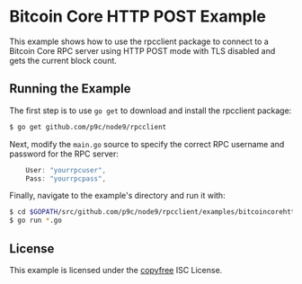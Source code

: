 # Bitcoin Core HTTP POST Example

This example shows how to use the rpcclient package to connect to a Bitcoin Core RPC server using HTTP POST mode with TLS disabled and gets the current block count.

## Running the Example

The first step is to use `go get` to download and install the rpcclient package:

```bash
$ go get github.com/p9c/node9/rpcclient
```

Next, modify the `main.go` source to specify the correct RPC username and password for the RPC server:

```Go
	User: "yourrpcuser",
	Pass: "yourrpcpass",
```

Finally, navigate to the example's directory and run it with:

```bash
$ cd $GOPATH/src/github.com/p9c/node9/rpcclient/examples/bitcoincorehttp
$ go run *.go
```

## License

This example is licensed under the [copyfree](http://copyfree.org) ISC License.
